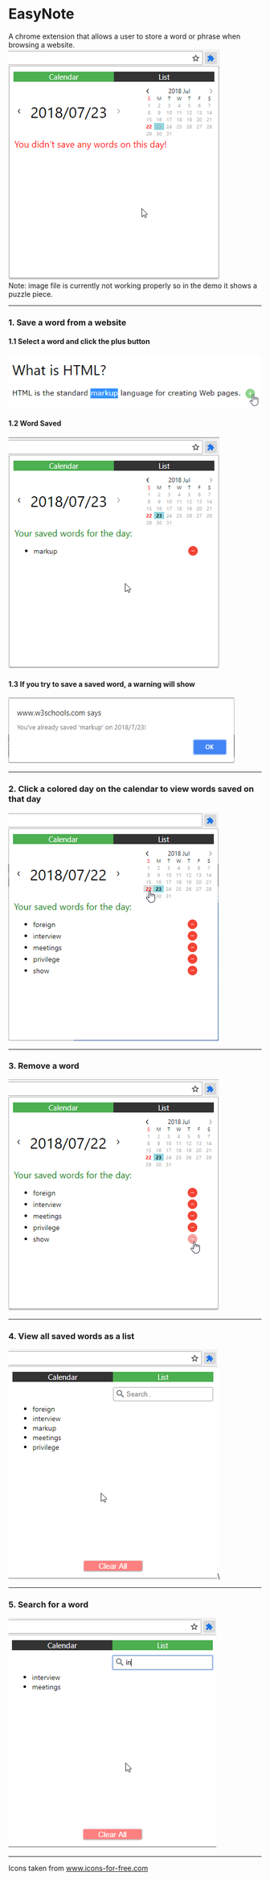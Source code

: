# EasyNote
A chrome extension that allows a user to store a word or phrase when browsing a website.
![Image cannot be displayed](demo/1_0.png)\
Note: image file is currently not working properly so in the demo it shows a puzzle piece.

---------------------------------------------------------------------------------------------------------------------------------------
### 1. Save a word from a website
#### 1.1 Select a word and click the plus button
![Image cannot be displayed](demo/1_1.png)

#### 1.2 Word Saved
![Image cannot be displayed](demo/1_2.png)

#### 1.3 If you try to save a saved word, a warning will show
![Image cannot be displayed](demo/1_3.png)

---------------------------------------------------------------------------------------------------------------------------------------
### 2. Click a colored day on the calendar to view words saved on that day
![Image cannot be displayed](demo/1_4.png)

---------------------------------------------------------------------------------------------------------------------------------------
### 3. Remove a word
![Image cannot be displayed](demo/1_5.png)

---------------------------------------------------------------------------------------------------------------------------------------
### 4. View all saved words as a list
![Image cannot be displayed](demo/2_0.png)\

---------------------------------------------------------------------------------------------------------------------------------------
### 5. Search for a word
![Image cannot be displayed](demo/2_1.png)

---------------------------------------------------------------------------------------------------------------------------------------
Icons taken from www.icons-for-free.com
